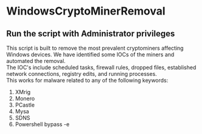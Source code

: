 # WindowsCryptoMinerRemoval
## Run the script with Administrator privileges
This script is built to remove the most prevalent cryptominers affecting Windows devices.
We have identified some IOCs of the miners and automated the removal.<br>
The IOC's include scheduled tasks, firewall rules, dropped files, established network connections, registry edits, and running processes.<br>
This works for malware related to any of the following keywords:<br> 
1. XMrig
2. Monero
3. PCastle
4. Mysa
5. SDNS
6. Powershell bypass -e
